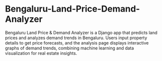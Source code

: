 # Bengaluru-Land-Price-Demand-Analyzer
Bengaluru Land Price &amp; Demand Analyzer is a Django app that predicts land prices and analyzes demand trends in Bengaluru. Users input property details to get price forecasts, and the analysis page displays interactive graphs of demand trends, combining machine learning and data visualization for real estate insights.
